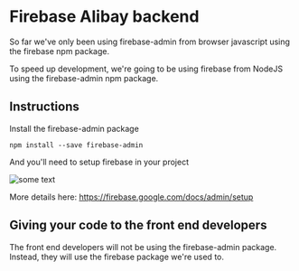 # Firebase Alibay backend

So far we've only been using firebase-admin from browser javascript using the firebase npm package.

To speed up development, we're going to be using firebase from NodeJS using the firebase-admin npm package.

## Instructions

Install the firebase-admin package

```npm install --save firebase-admin```

And you'll need to setup firebase in your project

![some text](https://github.com/decodejacques/firebaseAlibay/blob/master/firebase-admin-setup.png)

More details here: https://firebase.google.com/docs/admin/setup

## Giving your code to the front end developers

The front end developers will not be using the firebase-admin package. Instead, they will use the firebase package we're used to.